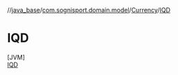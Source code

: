 //[java_base](../../../../index.md)/[com.sognisport.domain.model](../../index.md)/[Currency](../index.md)/[IQD](index.md)

# IQD

[JVM]\
[IQD](index.md)

